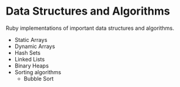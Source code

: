 # Data Structures and Algorithms
Ruby implementations of important data structures and algorithms.

* Static Arrays
* Dynamic Arrays
* Hash Sets
* Linked Lists
* Binary Heaps
* Sorting algorithms
  * Bubble Sort
